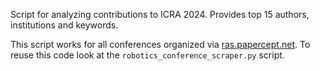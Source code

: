 Script for analyzing contributions to ICRA 2024. Provides top 15 authors, institutions and keywords. 

This script works for all conferences organized via [ras.papercept.net](https://ras.papercept.net/). To reuse this code look at the ```robotics_conference_scraper.py``` script.
